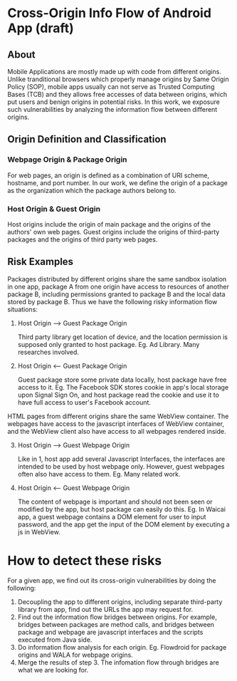 # Cross-Origin Info Flow of Android App (draft)

## About

Mobile Applications are mostly made up with code from different origins. Unlike tranditional browsers which properly manage  origins by Same Origin Policy (SOP), mobile apps usually can not serve as Trusted Computing Bases (TCB) and they allows free accesses of data between origins, which put users and benign origins in potential risks. In this work, we exposure such vulnerabilities by analyzing the information flow between different origins.

## Origin Definition and Classification

### Webpage Origin & Package Origin

For web pages, an origin is defined as a combination of URI scheme, hostname, and port number. In our work, we define the origin of a package as the organization which the package authors belong to.

### Host Origin & Guest Origin

Host origins include the origin of main package and the origins of the authors' own web pages.
Guest origins include the origins of third-party packages and the origins of third party web pages.

## Risk Examples

Packages distributed by different origins share the same sandbox isolation in one app, package A from one origin have access to resources of another package B, including permissions granted to package B and the local data stored by package B. Thus we have the following risky information flow situations:

1. Host Origin --> Guest Package Origin

	Third party library get location of device, and the location permission is supposed only granted to host package. Eg. Ad Library. Many researches involved.
2. Host Origin <-- Guest Package Origin

	Guest package store some private data locally, host package have free access to it. Eg. The Facebook SDK stores cookie in app's local storage upon Signal Sign On, and host package read the cookie and use it to have full access to user's Facebook account.

HTML pages from different origins share the same WebView container. The webpages have access to the javascript interfaces of WebView container, and the WebView client also have access to all webpages rendered inside.

3. Host Origin --> Guest Webpage Origin

	Like in 1, host app add several Javascript Interfaces, the interfaces are intended to be used by host webpage only. However, guest webpages often also have access to them. Eg. Many related work.
4. Host Origin <-- Guest Webpage Origin

	The content of webpage is important and should not been seen or modified by the app, but host package can easily do this. Eg. In Waicai app, a guest webpage contains a DOM element for user to input password, and the app get the input of the DOM element by executing a js in WebView.
	
# How to detect these risks

For a given app, we find out its cross-origin vulnerabilities by doing the following:

1. Decoupling the app to different origins, including separate third-party library from app, find out the URLs the app may request for.
2. Find out the information flow bridges between origins. For example, bridges between packages are method calls, and bridges between package and webpage are javascript interfaces and the scripts executed from Java side.
3. Do information flow analysis for each origin. Eg. Flowdroid for package origins and WALA for webpage origins.
4. Merge the results of step 3. The infomation flow through bridges are what we are looking for.
